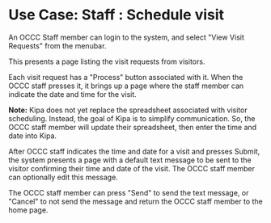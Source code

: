 # Use Case: Staff : Schedule visit

An OCCC Staff member can login to the system, and select "View Visit Requests" from the menubar.

This presents a page listing the visit requests from visitors. 

Each visit request has a "Process" button associated with it. When the OCCC staff presses it, it brings up a page where the staff member can indicate the date and time for the visit. 

**Note:** Kipa does not yet replace the spreadsheet associated with visitor scheduling. Instead, the goal of Kipa is to simplify communication. So, the OCCC staff member will update their spreadsheet, then enter the time and date into Kipa. 
  
After OCCC staff indicates the time and date for a visit and presses Submit, the system presents a page with a default text message to be sent to the visitor confirming their time and date of the visit. The OCCC staff member can optionally edit this message.

The OCCC staff member can press "Send" to send the text message, or "Cancel" to not send the message and return the OCCC staff member to the home page. 